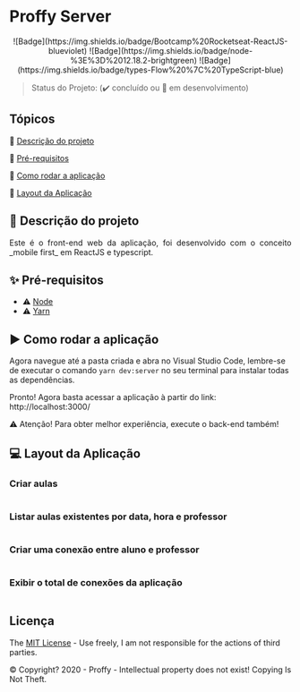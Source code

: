 # Proffy Server

<p align="center">
  ![Badge](https://img.shields.io/badge/Bootcamp%20Rocketseat-ReactJS-blueviolet)
  ![Badge](https://img.shields.io/badge/node-%3E%3D%2012.18.2-brightgreen)
  ![Badge](https://img.shields.io/badge/types-Flow%20%7C%20TypeScript-blue)
</p>

> Status do Projeto: (✔️ concluído ou 🚧 em desenvolvimento)

## Tópicos

🔹 [Descrição do projeto](#🔗-descrição-do-projeto)

🔹 [Pré-requisitos](#✨-pré-requisitos)

🔹 [Como rodar a aplicação](#▶️-como-rodar-a-aplicação)

🔹 [Layout da Aplicação](#💻-layout-da-aplicação)

## 🔗 Descrição do projeto

<p align="justify">
  Este é o front-end web da aplicação, foi desenvolvido com o conceito _mobile first_ em ReactJS e typescript.
</p>

## ✨ Pré-requisitos

- ⚠️ [Node](https://nodejs.org/en/download/)
- ⚠️ [Yarn](https://yarnpkg.com/getting-started/install)

## ▶️ Como rodar a aplicação

Agora navegue até a pasta criada e abra no Visual Studio Code, lembre-se de executar o comando `yarn dev:server` no seu terminal para instalar todas as dependências.

Pronto! Agora basta acessar a aplicação à partir do link: http://localhost:3000/

⚠️ Atenção! Para obter melhor experiência, execute o back-end também!

## 💻 Layout da Aplicação

### Criar aulas

<img src="" max-width="700" max-heigth="600" />

### Listar aulas existentes por data, hora e professor

<img src="" max-width="700" max-heigth="600" />

### Criar uma conexão entre aluno e professor

<img src="" max-width="700" max-heigth="600" />

### Exibir o total de conexões da aplicação

<img src="" max-width="700" max-heigth="600" />

## Licença

The [MIT License](https://opensource.org/licenses/MIT) - Use freely, I am not responsible for the actions of third parties.

©️ Copyright? 2020 - Proffy - Intellectual property does not exist! Copying Is Not Theft.
